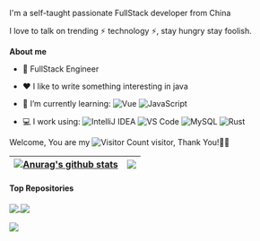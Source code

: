 
I'm a self-taught passionate FullStack developer from China 

I love to talk on trending ⚡ technology ⚡, stay hungry stay foolish.

**About me**

- 💼 FullStack Engineer 

- ❤️ I like to write something interesting in java



- 🌱 I’m currently learning:
 ![Vue](https://img.shields.io/badge/Vue.js-35495E?logo=vue.js&logoColor=4FC08D)
 ![JavaScript](https://img.shields.io/badge/JavaScript-000000?logo=JavaScript&logoColor=FFCA28)
-  💻 I work using: 
 ![IntelliJ IDEA](https://img.shields.io/badge/-IntelliJ%20Idea-blue?logo=IntelliJIDEA&logoColor=FFCA28)
 ![VS Code](https://img.shields.io/badge/-VS%20Code-007ACC?style=plastic&logo=visual-studio-code)
 ![MySQL](https://img.shields.io/badge/-MySQL-yellowgreen?style=plastic&logo=MySQL&logoColor=white)
 ![Rust](https://img.shields.io/badge/-Rust-yellowgreen?style=plastic&logo=Rust&logoColor=FFCA29)
 
 Welcome, You are my ![Visitor Count](https://profile-counter.glitch.me/clbigdata/count.svg) visitor, Thank You!🎉🎉
 
| <a href="https://github.com/rogers3333/github-readme-stats"><img align="center" src="https://github-readme-stats.vercel.app/api?username=rogers3333&show_icons=true&include_all_commits=true&theme=buefy&hide_border=true" alt="Anurag's github stats" /></a> | <a href="https://github.com/rogers3333/github-readme-stats"><img align="center" src="https://github-readme-stats.vercel.app/api/top-langs/?username=rogers3333&layout=compact&theme=buefy&hide_border=true" /></a> |
| ------------- | ------------- |

#### Top Repositories

<a href="https://github.com/rogers3333/SolanaMobileApp">
  <img align="center" src="https://github-readme-stats.vercel.app/api/pin/?username=rogers3333&repo=SolanaMobileApp&theme=buefy" />
</a>
<a href="https://github.com/rogers3333/shield_trade_sys">
  <img align="center" src="https://github-readme-stats.vercel.app/api/pin/?username=rogers3333&repo=shield_trade_sys&theme=buefy" />
</a>

<br />
<br />
<a href="https://github.com/rogers3333/actix-web-order">
  <img align="center" src="https://github-readme-stats.vercel.app/api/pin/?username=rogers3333&repo=actix-web-order&theme=buefy" />
</a>


